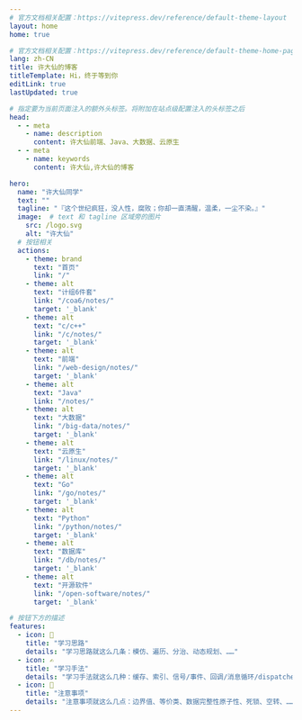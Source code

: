 ```yaml
---
# 官方文档相关配置：https://vitepress.dev/reference/default-theme-layout
layout: home
home: true

# 官方文档相关配置：https://vitepress.dev/reference/default-theme-home-page
lang: zh-CN
title: 许大仙的博客
titleTemplate: Hi，终于等到你
editLink: true
lastUpdated: true

# 指定要为当前页面注入的额外头标签。将附加在站点级配置注入的头标签之后
head:
  - - meta
    - name: description
      content: 许大仙前端、Java、大数据、云原生
  - - meta
    - name: keywords
      content: 许大仙,许大仙的博客

hero:
  name: "许大仙同学"
  text: ""
  tagline: "『这个世纪疯狂，没人性，腐败；你却一直清醒，温柔，一尘不染。』"
  image:  # text 和 tagline 区域旁的图片
    src: /logo.svg
    alt: "许大仙"
  # 按钮相关
  actions:
    - theme: brand
      text: "首页"
      link: "/"  
    - theme: alt
      text: "计组6件套"
      link: "/coa6/notes/"
      target: '_blank'      
    - theme: alt
      text: "c/c++"
      link: "/c/notes/"
      target: '_blank'       
    - theme: alt
      text: "前端"
      link: "/web-design/notes/"
      target: '_blank'
    - theme: alt
      text: "Java"
      link: "/notes/"
    - theme: alt
      text: "大数据"
      link: "/big-data/notes/"
      target: '_blank'
    - theme: alt
      text: "云原生"
      link: "/linux/notes/"
      target: '_blank'
    - theme: alt
      text: "Go"
      link: "/go/notes/"
      target: '_blank'  
    - theme: alt
      text: "Python"
      link: "/python/notes/"
      target: '_blank' 
    - theme: alt
      text: "数据库"
      link: "/db/notes/"
      target: '_blank'                 
    - theme: alt
      text: "开源软件"
      link: "/open-software/notes/" 
      target: '_blank'             

# 按钮下方的描述
features:
  - icon: 🧠
    title: "学习思路"
    details: "学习思路就这么几条：模仿、遍历、分治、动态规划、……"
  - icon: ✍️
    title: "学习手法"
    details: "学习手法就这么几种：缓存、索引、信号/事件、回调/消息循环/dispatcher、……"
  - icon: 🚨
    title: "注意事项"
    details: "注意事项就这么几点：边界值、等价类、数据完整性原子性、死锁、空转、……"
---
```



<confetti />


